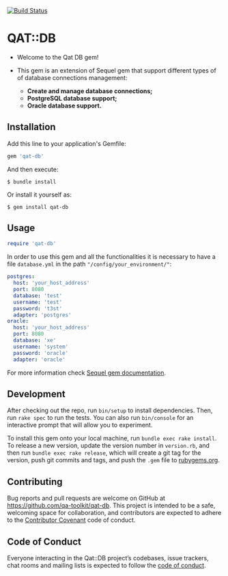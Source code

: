 [![Build Status](https://travis-ci.org/readiness-it/qat-db.svg?branch=master)](https://travis-ci.org/readiness-it/qat-db)

# QAT::DB

- Welcome to the Qat DB gem!

- This gem is an extension of Sequel gem that support different types of of database connections management:
  - **Create and manage database connections;**
  - **PostgreSQL database support;**
  - **Oracle database support.**

## Installation

Add this line to your application's Gemfile:
```ruby
gem 'qat-db'
```
And then execute:
 
    $ bundle install
 
Or install it yourself as:
 
    $ gem install qat-db
 
## Usage
```ruby
require 'qat-db'
```
In order to use this gem and all the functionalities it is necessary to have a file ```database.yml``` in the path ```"/config/your_environment/"```:
```yaml
postgres:
  host: 'your_host_address'
  port: 8080
  database: 'test'
  username: 'test'
  password: 't3st'
  adapter: 'postgres'
oracle:
  host: 'your_host_address'
  port: 8080
  database: 'xe'
  username: 'system'
  password: 'oracle'
  adapter: 'oracle'
```

For more information check [Sequel gem documentation](https://github.com/jeremyevans/sequel).

## Development

After checking out the repo, run `bin/setup` to install dependencies. Then, run `rake spec` to run the tests. You can also run `bin/console` for an interactive prompt that will allow you to experiment.

To install this gem onto your local machine, run `bundle exec rake install`. To release a new version, update the version number in `version.rb`, and then run `bundle exec rake release`, which will create a git tag for the version, push git commits and tags, and push the `.gem` file to [rubygems.org](https://rubygems.org).

## Contributing

Bug reports and pull requests are welcome on GitHub at https://github.com/qa-toolkit/qat-db. This project is intended to be a safe, welcoming space for collaboration, and contributors are expected to adhere to the [Contributor Covenant](http://contributor-covenant.org) code of conduct.

## Code of Conduct

Everyone interacting in the Qat::DB project’s codebases, issue trackers, chat rooms and mailing lists is expected to follow the [code of conduct](https://github.com/readiness-it/qat-db/blob/master/CODE_OF_CONDUCT.md).
